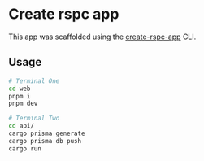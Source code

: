 # Create rspc app

This app was scaffolded using the [create-rspc-app](https://rspc.dev) CLI.

## Usage

```bash
# Terminal One
cd web
pnpm i
pnpm dev

# Terminal Two
cd api/
cargo prisma generate
cargo prisma db push
cargo run
```